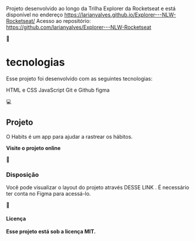 Projeto desenvolvido ao longo da Trilha Explorer da Rocketseat e está disponível no endereço https://larianyalves.github.io/Explorer---NLW-Rocketseat/
 Acesso ao repositório: https://github.com/larianyalves/Explorer---NLW-Rocketseat

🚀 <h1> tecnologias </h1> 
Esse projeto foi desenvolvido com as seguintes tecnologias:

HTML e CSS
JavaScript
Git e Github
figma

💻 <h2>Projeto</h2>
O Habits é um app para ajudar a rastrear os hábitos.

**Visite o projeto online**

🔖<h3>Disposição</h3>
Você pode visualizar o layout do projeto através DESSE LINK . É necessário ter conta no Figma para acessá-lo.

📝<h4>Licença</h4>
**Esse projeto está sob a licença MIT.**

